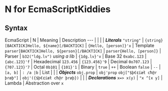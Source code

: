 # N for EcmaScriptKiddies

## Syntax

EcmaScript | N | Meaning | Description
 --- |
 |
 | | ***Literals***
`"string"` | `{string}`
`[BACKTICK]Hello, ${name}[/BACKTICK]` | `{Hello, [person]}'x` | Template
`parser[BACKTICK]Hello, ${person}[/BACKTICK]` | `parser{Hello, [person]}` | Parser
 |
`b32("ldg.lv")` *using a lib* | `{1dg.lv}'v` | Base 32
`0xabc.123` | `{abc.123}'f` | Hexadecimal
`123.456` | `{123.456}'9` | Decimal
`0o707.123` | `{707.123}'7` | Octal
`0b101` | `{101}'1` | Binary
 |
`true` | `++` | Boolean
`false` | `--`
 |
`[a, b]` | `: /a |b` | List
 |
 | | ***Objects***
`obj.prop` | `obj'prop`
`obj["$þ€¢íæł cħ@r þrøþ"]` | `obj'({$þ€¢íæł cħ@r þrøþ})`
 |
 | | ***Declarations***
`x=> x(y)` | `"x ^[x y]` | Lambda | Abstraction over `x`
